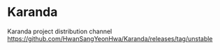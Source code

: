 # Karanda
Karanda project distribution channel
https://github.com/HwanSangYeonHwa/Karanda/releases/tag/unstable
